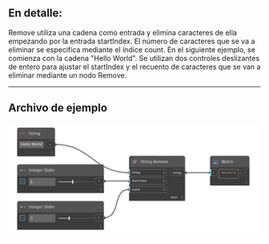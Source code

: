 ## En detalle:
Remove utiliza una cadena como entrada y elimina caracteres de ella empezando por la entrada startIndex. El número de caracteres que se va a eliminar se especifica mediante el índice count. En el siguiente ejemplo, se comienza con la cadena "Hello World". Se utilizan dos controles deslizantes de entero para ajustar el startIndex y el recuento de caracteres que se van a eliminar mediante un nodo Remove.
___
## Archivo de ejemplo

![Remove](./DSCore.String.Remove_img.jpg)

